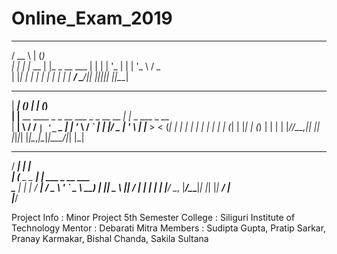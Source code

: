 # Online_Exam_2019

  ____        _ _            
 / __ \      | (_)           
| |  | |_ __ | |_ _ __   ___ 
| |  | | '_ \| | | '_ \ / _ \
| |__| | | | | | | | | |  __/
 \____/|_| |_|_|_|_| |_|\___|
                             
                             

 ______                     _             _   _             
|  ____|                   (_)           | | (_)            
| |__  __  ____ _ _ __ ___  _ _ __   __ _| |_ _  ___  _ __  
|  __| \ \/ / _` | '_ ` _ \| | '_ \ / _` | __| |/ _ \| '_ \ 
| |____ >  < (_| | | | | | | | | | | (_| | |_| | (_) | | | |
|______/_/\_\__,_|_| |_| |_|_|_| |_|\__,_|\__|_|\___/|_| |_|
                                                            
                                                            




  _____           _                 
 / ____|         | |                
| (___  _   _ ___| |_ ___ _ __ ___  
 \___ \| | | / __| __/ _ \ '_ ` _ \ 
 ____) | |_| \__ \ ||  __/ | | | | |
|_____/ \__, |___/\__\___|_| |_| |_|
         __/ |                      
        |___/                       


Project Info : Minor Project 5th Semester
College : Siliguri Institute of Technology
Mentor : Debarati Mitra
Members : Sudipta Gupta, Pratip Sarkar, Pranay Karmakar, Bishal Chanda, Sakila Sultana
